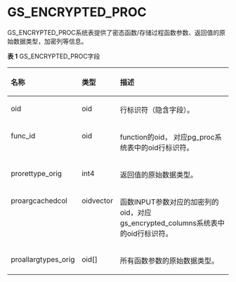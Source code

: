 # GS\_ENCRYPTED\_PROC<a name="ZH-CN_TOPIC_0000001151424329"></a>

GS\_ENCRYPTED\_PROC系统表提供了密态函数/存储过程函数参数、返回值的原始数据类型，加密列等信息。

**表 1**  GS\_ENCRYPTED\_PROC字段

<a name="zh-cn_topic_0283136994_zh-cn_topic_0237122330_zh-cn_topic_0059779104_t2f9db447dd184b5c866476d8e26796de"></a>
<table><thead align="left"><tr id="zh-cn_topic_0283136994_zh-cn_topic_0237122330_zh-cn_topic_0059779104_r87d6b4b73a2047608fd73659991770ae"><th class="cellrowborder" valign="top" width="25.39%" id="mcps1.2.4.1.1"><p id="zh-cn_topic_0283136994_zh-cn_topic_0237122330_zh-cn_topic_0059779104_a8738ce8844a94a93b8d77ebede43c9a2"><a name="zh-cn_topic_0283136994_zh-cn_topic_0237122330_zh-cn_topic_0059779104_a8738ce8844a94a93b8d77ebede43c9a2"></a><a name="zh-cn_topic_0283136994_zh-cn_topic_0237122330_zh-cn_topic_0059779104_a8738ce8844a94a93b8d77ebede43c9a2"></a>名称</p>
</th>
<th class="cellrowborder" valign="top" width="15.329999999999998%" id="mcps1.2.4.1.2"><p id="zh-cn_topic_0283136994_zh-cn_topic_0237122330_zh-cn_topic_0059779104_a34bb7db9f8f840fd9aba28d3e3a681ef"><a name="zh-cn_topic_0283136994_zh-cn_topic_0237122330_zh-cn_topic_0059779104_a34bb7db9f8f840fd9aba28d3e3a681ef"></a><a name="zh-cn_topic_0283136994_zh-cn_topic_0237122330_zh-cn_topic_0059779104_a34bb7db9f8f840fd9aba28d3e3a681ef"></a>类型</p>
</th>
<th class="cellrowborder" valign="top" width="59.28%" id="mcps1.2.4.1.3"><p id="zh-cn_topic_0283136994_zh-cn_topic_0237122330_zh-cn_topic_0059779104_ab64dfe0cc90843b49869394f60eab1fc"><a name="zh-cn_topic_0283136994_zh-cn_topic_0237122330_zh-cn_topic_0059779104_ab64dfe0cc90843b49869394f60eab1fc"></a><a name="zh-cn_topic_0283136994_zh-cn_topic_0237122330_zh-cn_topic_0059779104_ab64dfe0cc90843b49869394f60eab1fc"></a>描述</p>
</th>
</tr>
</thead>
<tbody><tr id="row2310135071013"><td class="cellrowborder" valign="top" width="25.39%" headers="mcps1.2.4.1.1 "><p id="zh-cn_topic_0059777617_aa0e331f0f9a646438d86f2220a18c777"><a name="zh-cn_topic_0059777617_aa0e331f0f9a646438d86f2220a18c777"></a><a name="zh-cn_topic_0059777617_aa0e331f0f9a646438d86f2220a18c777"></a>oid</p>
</td>
<td class="cellrowborder" valign="top" width="15.329999999999998%" headers="mcps1.2.4.1.2 "><p id="zh-cn_topic_0059777617_ac5bb8f24ba914a4b98adf0ebbb782934"><a name="zh-cn_topic_0059777617_ac5bb8f24ba914a4b98adf0ebbb782934"></a><a name="zh-cn_topic_0059777617_ac5bb8f24ba914a4b98adf0ebbb782934"></a>oid</p>
</td>
<td class="cellrowborder" valign="top" width="59.28%" headers="mcps1.2.4.1.3 "><p id="zh-cn_topic_0059777617_a78a98df2ddc64dd8982cc9b10ad05c4d"><a name="zh-cn_topic_0059777617_a78a98df2ddc64dd8982cc9b10ad05c4d"></a><a name="zh-cn_topic_0059777617_a78a98df2ddc64dd8982cc9b10ad05c4d"></a>行标识符（隐含字段）。</p>
</td>
</tr>
<tr id="zh-cn_topic_0283136994_zh-cn_topic_0237122330_row66864593507"><td class="cellrowborder" valign="top" width="25.39%" headers="mcps1.2.4.1.1 "><p id="p9623101016225"><a name="p9623101016225"></a><a name="p9623101016225"></a>func_id</p>
</td>
<td class="cellrowborder" valign="top" width="15.329999999999998%" headers="mcps1.2.4.1.2 "><p id="p18954195702214"><a name="p18954195702214"></a><a name="p18954195702214"></a>oid</p>
</td>
<td class="cellrowborder" valign="top" width="59.28%" headers="mcps1.2.4.1.3 "><p id="zh-cn_topic_0283136994_zh-cn_topic_0237122330_p9687195917508"><a name="zh-cn_topic_0283136994_zh-cn_topic_0237122330_p9687195917508"></a><a name="zh-cn_topic_0283136994_zh-cn_topic_0237122330_p9687195917508"></a>function的oid， 对应pg_proc系统表中的oid行标识符。</p>
</td>
</tr>
<tr id="zh-cn_topic_0283136994_zh-cn_topic_0237122330_zh-cn_topic_0059779104_ra264416a2ea9459eb3b51dd35fd98150"><td class="cellrowborder" valign="top" width="25.39%" headers="mcps1.2.4.1.1 "><p id="p1482951512216"><a name="p1482951512216"></a><a name="p1482951512216"></a>prorettype_orig</p>
</td>
<td class="cellrowborder" valign="top" width="15.329999999999998%" headers="mcps1.2.4.1.2 "><p id="p1090725318227"><a name="p1090725318227"></a><a name="p1090725318227"></a>int4</p>
</td>
<td class="cellrowborder" valign="top" width="59.28%" headers="mcps1.2.4.1.3 "><p id="zh-cn_topic_0283136994_zh-cn_topic_0237122330_zh-cn_topic_0059779104_ae140c9e4de904c98b075b07b12f8e4e5"><a name="zh-cn_topic_0283136994_zh-cn_topic_0237122330_zh-cn_topic_0059779104_ae140c9e4de904c98b075b07b12f8e4e5"></a><a name="zh-cn_topic_0283136994_zh-cn_topic_0237122330_zh-cn_topic_0059779104_ae140c9e4de904c98b075b07b12f8e4e5"></a>返回值的原始数据类型。</p>
</td>
</tr>
<tr id="zh-cn_topic_0283136994_zh-cn_topic_0237122330_zh-cn_topic_0059779104_rb2cb45eeebfa45f09d5f65d4e217fcb1"><td class="cellrowborder" valign="top" width="25.39%" headers="mcps1.2.4.1.1 "><p id="p1655732214221"><a name="p1655732214221"></a><a name="p1655732214221"></a>proargcachedcol</p>
</td>
<td class="cellrowborder" valign="top" width="15.329999999999998%" headers="mcps1.2.4.1.2 "><p id="p1998213508222"><a name="p1998213508222"></a><a name="p1998213508222"></a>oidvector</p>
</td>
<td class="cellrowborder" valign="top" width="59.28%" headers="mcps1.2.4.1.3 "><p id="zh-cn_topic_0283136994_zh-cn_topic_0237122330_zh-cn_topic_0059779104_ac73ffec88fff45eeb4d197fe709c1b20"><a name="zh-cn_topic_0283136994_zh-cn_topic_0237122330_zh-cn_topic_0059779104_ac73ffec88fff45eeb4d197fe709c1b20"></a><a name="zh-cn_topic_0283136994_zh-cn_topic_0237122330_zh-cn_topic_0059779104_ac73ffec88fff45eeb4d197fe709c1b20"></a>函数INPUT参数对应的加密列的oid，对应gs_encrypted_columns系统表中的oid行标识符。</p>
</td>
</tr>
<tr id="zh-cn_topic_0283136994_zh-cn_topic_0237122330_zh-cn_topic_0059779104_r2dd412e98d2e4c95b36e62b059427f02"><td class="cellrowborder" valign="top" width="25.39%" headers="mcps1.2.4.1.1 "><p id="p1835743418224"><a name="p1835743418224"></a><a name="p1835743418224"></a>proallargtypes_orig</p>
</td>
<td class="cellrowborder" valign="top" width="15.329999999999998%" headers="mcps1.2.4.1.2 "><p id="p87068446223"><a name="p87068446223"></a><a name="p87068446223"></a>oid[]</p>
</td>
<td class="cellrowborder" valign="top" width="59.28%" headers="mcps1.2.4.1.3 "><p id="zh-cn_topic_0283136994_zh-cn_topic_0237122330_zh-cn_topic_0059779104_a9af2d5896f2e46248cc7ec2cbd476743"><a name="zh-cn_topic_0283136994_zh-cn_topic_0237122330_zh-cn_topic_0059779104_a9af2d5896f2e46248cc7ec2cbd476743"></a><a name="zh-cn_topic_0283136994_zh-cn_topic_0237122330_zh-cn_topic_0059779104_a9af2d5896f2e46248cc7ec2cbd476743"></a>所有函数参数的原始数据类型。</p>
</td>
</tr>
</tbody>
</table>

